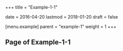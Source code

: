 +++
title = "Example-1-1"

date = 2016-04-20
lastmod = 2018-01-20
draft = false

[menu.example]
  parent = "example-1"
  weight = 1
+++

## Page of Example-1-1

